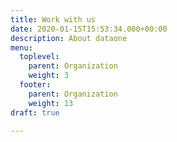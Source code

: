 ```yaml
---
title: Work with us
date: 2020-01-15T15:53:34.000+00:00
description: About dataone
menu:
  toplevel:
    parent: Organization
    weight: 3
  footer:
    parent: Organization
    weight: 13
draft: true

---
```

